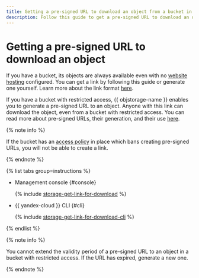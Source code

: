 ```yaml
---
title: Getting a pre-signed URL to download an object from a bucket in {{ objstorage-full-name }}
description: Follow this guide to get a pre-signed URL to download an object from a bucket in {{ objstorage-name }}.
---
```


# Getting a pre-signed URL to download an object

If you have a bucket, its objects are always available even with no [website hosting](../../concepts/hosting.md) configured. You can get a link by following this guide or generate one yourself. Learn more about the link format [here](../../concepts/object.md#object-url).

If you have a bucket with restricted access, {{ objstorage-name }} enables you to generate a pre-signed URL to an object. Anyone with this link can download the object, even from a bucket with restricted access. You can read more about pre-signed URLs, their generation, and their use [here](../../concepts/pre-signed-urls.md).

{% note info %}

If the bucket has an [access policy](../../operations/buckets/policy.md) in place which bans creating pre-signed URLs, you will not be able to create a link. 

{% endnote %}

{% list tabs group=instructions %}

- Management console {#console}

  {% include [storage-get-link-for-download](../../_includes_service/storage-get-link-for-download.md) %}

- {{ yandex-cloud }} CLI {#cli}

  {% include [storage-get-link-for-download-cli](../../_includes_service/storage-get-link-for-download-cli.md) %}

{% endlist %}

{% note info %}

You cannot extend the validity period of a pre-signed URL to an object in a bucket with restricted access. If the URL has expired, generate a new one.

{% endnote %}
